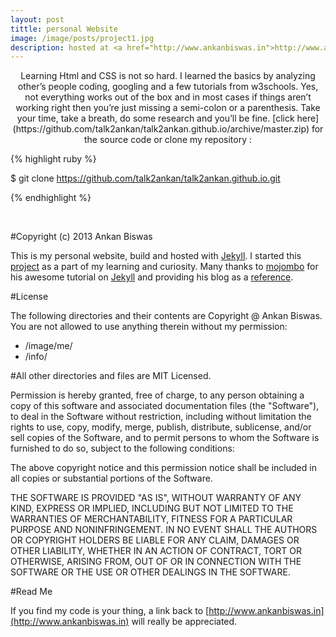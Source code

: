 ```yaml
---
layout: post
tittle: personal Website
image: /image/posts/project1.jpg
description: hosted at <a href="http://www.ankanbiswas.in">http://www.ankanbiswas.in</a> by Ankan Biswas
---
```

<center>Learning Html and CSS is not so hard.
I learned the basics by analyzing other’s people coding, googling and a few tutorials from w3schools.
 Yes, not everything works out of the box and in most cases if things aren’t working right then you’re just missing a semi-colon or a parenthesis.
 Take your time, take a breath, do some research and you’ll be fine.
[click here](https://github.com/talk2ankan/talk2ankan.github.io/archive/master.zip) for the source code or clone my repository : </center>

{% highlight ruby %}

$ git clone https://github.com/talk2ankan/talk2ankan.github.io.git

{% endhighlight %}

<br/>



#Copyright (c) 2013 Ankan Biswas

This is my personal website, build and hosted with [Jekyll](http://jekyllrb.com/).
I started this [project](http://www.ankanbiswas.in) as a part of my learning and curiosity.
Many thanks to [mojombo](https://github.com/mojombo) for his awesome tutorial on [Jekyll](http://jekyllrb.com/)
and providing his blog as a [reference](http://tom.preston-werner.com/).



#License

The following directories and their contents are Copyright @ Ankan Biswas.
You are not allowed to use anything therein without my permission:


* /image/me/
* /info/



#All other directories and files are MIT Licensed.

Permission is hereby granted, free of charge, to any person obtaining a copy of
this software and associated documentation files (the "Software"), to deal in
the Software without restriction, including without limitation the rights to
use, copy, modify, merge, publish, distribute, sublicense, and/or sell copies of
the Software, and to permit persons to whom the Software is furnished to do so,
subject to the following conditions:

The above copyright notice and this permission notice shall be included in all
copies or substantial portions of the Software.

THE SOFTWARE IS PROVIDED "AS IS", WITHOUT WARRANTY OF ANY KIND, EXPRESS OR
IMPLIED, INCLUDING BUT NOT LIMITED TO THE WARRANTIES OF MERCHANTABILITY, FITNESS
FOR A PARTICULAR PURPOSE AND NONINFRINGEMENT. IN NO EVENT SHALL THE AUTHORS OR
COPYRIGHT HOLDERS BE LIABLE FOR ANY CLAIM, DAMAGES OR OTHER LIABILITY, WHETHER
IN AN ACTION OF CONTRACT, TORT OR OTHERWISE, ARISING FROM, OUT OF OR IN
CONNECTION WITH THE SOFTWARE OR THE USE OR OTHER DEALINGS IN THE SOFTWARE.


#Read Me

If you find my code is your thing, a link back to [http://www.ankanbiswas.in](http://www.ankanbiswas.in) will really be appreciated.



